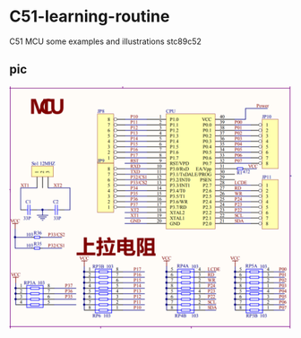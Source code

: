 # C51-learning-routine
C51 MCU some examples and illustrations
stc89c52

## pic
![image](https://github.com/tonixtom/C51-learning-routine/blob/master/MCU.png)
